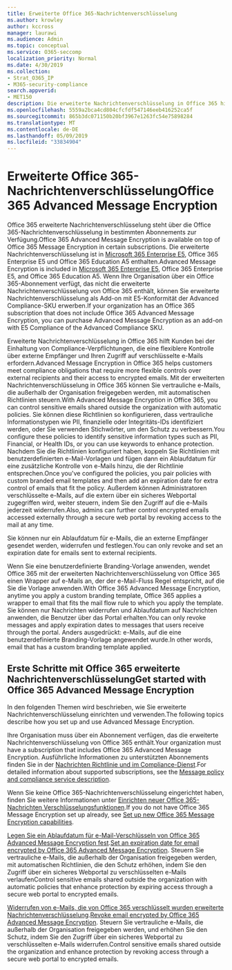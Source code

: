 ```yaml
---
title: Erweiterte Office 365-Nachrichtenverschlüsselung
ms.author: krowley
author: kccross
manager: laurawi
ms.audience: Admin
ms.topic: conceptual
ms.service: O365-seccomp
localization_priority: Normal
ms.date: 4/30/2019
ms.collection:
- Strat_O365_IP
- M365-security-compliance
search.appverid:
- MET150
description: Die erweiterte Nachrichtenverschlüsselung in Office 365 hilft Organisationen bei der Erfüllung Ihrer Compliance-Verpflichtungen, indem Administratoren das ablaufen und den Zugriff über ein Office 365-Webportal auf verschlüsselte e-Mails verweigern.
ms.openlocfilehash: 5559a2bca4cd804cfcfdf547146eeb416252ca5f
ms.sourcegitcommit: 865b3dc071150b20bf3967e1263fc54e75898284
ms.translationtype: MT
ms.contentlocale: de-DE
ms.lasthandoff: 05/09/2019
ms.locfileid: "33834904"
---
```

# <a name="office-365-advanced-message-encryption"></a><span data-ttu-id="e6659-103">Erweiterte Office 365-Nachrichtenverschlüsselung</span><span class="sxs-lookup"><span data-stu-id="e6659-103">Office 365 Advanced Message Encryption</span></span>

<span data-ttu-id="e6659-104">Office 365 erweiterte Nachrichtenverschlüsselung steht über die Office 365-Nachrichtenverschlüsselung in bestimmten Abonnements zur Verfügung.</span><span class="sxs-lookup"><span data-stu-id="e6659-104">Office 365 Advanced Message Encryption is available on top of Office 365 Message Encryption in certain subscriptions.</span></span> <span data-ttu-id="e6659-105">Die erweiterte Nachrichtenverschlüsselung ist in [Microsoft 365 Enterprise E5](https://www.microsoft.com/microsoft-365/enterprise/home), Office 365 Enterprise E5 und Office 365 Education A5 enthalten.</span><span class="sxs-lookup"><span data-stu-id="e6659-105">Advanced Message Encryption is included in [Microsoft 365 Enterprise E5](https://www.microsoft.com/microsoft-365/enterprise/home), Office 365 Enterprise E5, and Office 365 Education A5.</span></span> <span data-ttu-id="e6659-106">Wenn Ihre Organisation über ein Office 365-Abonnement verfügt, das nicht die erweiterte Nachrichtenverschlüsselung von Office 365 enthält, können Sie erweiterte Nachrichtenverschlüsselung als Add-on mit E5-Konformität der Advanced Compliance-SKU erwerben.</span><span class="sxs-lookup"><span data-stu-id="e6659-106">If your organization has an Office 365 subscription that does not include Office 365 Advanced Message Encryption, you can purchase Advanced Message Encryption as an add-on with E5 Compliance of the Advanced Compliance SKU.</span></span>

<span data-ttu-id="e6659-107">Erweiterte Nachrichtenverschlüsselung in Office 365 hilft Kunden bei der Einhaltung von Compliance-Verpflichtungen, die eine flexiblere Kontrolle über externe Empfänger und Ihren Zugriff auf verschlüsselte e-Mails erfordern.</span><span class="sxs-lookup"><span data-stu-id="e6659-107">Advanced Message Encryption in Office 365 helps customers meet compliance obligations that require more flexible controls over external recipients and their access to encrypted emails.</span></span> <span data-ttu-id="e6659-108">Mit der erweiterten Nachrichtenverschlüsselung in Office 365 können Sie vertrauliche e-Mails, die außerhalb der Organisation freigegeben werden, mit automatischen Richtlinien steuern.</span><span class="sxs-lookup"><span data-stu-id="e6659-108">With Advanced Message Encryption in Office 365, you can control sensitive emails shared outside the organization with automatic policies.</span></span> <span data-ttu-id="e6659-109">Sie können diese Richtlinien so konfigurieren, dass vertrauliche Informationstypen wie PII, finanzielle oder Integritäts-IDs identifiziert werden, oder Sie verwenden Stichwörter, um den Schutz zu verbessern.</span><span class="sxs-lookup"><span data-stu-id="e6659-109">You configure these policies to identify sensitive information types such as PII, Financial, or Health IDs, or you can use keywords to enhance protection.</span></span> <span data-ttu-id="e6659-110">Nachdem Sie die Richtlinien konfiguriert haben, koppeln Sie Richtlinien mit benutzerdefinierten e-Mail-Vorlagen und fügen dann ein Ablaufdatum für eine zusätzliche Kontrolle von e-Mails hinzu, die der Richtlinie entsprechen.</span><span class="sxs-lookup"><span data-stu-id="e6659-110">Once you've configured the policies, you pair policies with custom branded email templates and then add an expiration date for extra control of emails that fit the policy.</span></span> <span data-ttu-id="e6659-111">Außerdem können Administratoren verschlüsselte e-Mails, auf die extern über ein sicheres Webportal zugegriffen wird, weiter steuern, indem Sie den Zugriff auf die e-Mails jederzeit widerrufen.</span><span class="sxs-lookup"><span data-stu-id="e6659-111">Also, admins can further control encrypted emails accessed externally through a secure web portal by revoking access to the mail at any time.</span></span>

<span data-ttu-id="e6659-112">Sie können nur ein Ablaufdatum für e-Mails, die an externe Empfänger gesendet werden, widerrufen und festlegen.</span><span class="sxs-lookup"><span data-stu-id="e6659-112">You can only revoke and set an expiration date for emails sent to external recipients.</span></span>

<span data-ttu-id="e6659-113">Wenn Sie eine benutzerdefinierte Branding-Vorlage anwenden, wendet Office 365 mit der erweiterten Nachrichtenverschlüsselung von Office 365 einen Wrapper auf e-Mails an, der der e-Mail-Fluss Regel entspricht, auf die Sie die Vorlage anwenden.</span><span class="sxs-lookup"><span data-stu-id="e6659-113">With Office 365 Advanced Message Encryption, anytime you apply a custom branding template, Office 365 applies a wrapper to email that fits the mail flow rule to which you apply the template.</span></span> <span data-ttu-id="e6659-114">Sie können nur Nachrichten widerrufen und Ablaufdatum auf Nachrichten anwenden, die Benutzer über das Portal erhalten.</span><span class="sxs-lookup"><span data-stu-id="e6659-114">You can only revoke messages and apply expiration dates to messages that users receive through the portal.</span></span> <span data-ttu-id="e6659-115">Anders ausgedrückt: e-Mails, auf die eine benutzerdefinierte Branding-Vorlage angewendet wurde.</span><span class="sxs-lookup"><span data-stu-id="e6659-115">In other words, email that has a custom branding template applied.</span></span>

## <a name="get-started-with-office-365-advanced-message-encryption"></a><span data-ttu-id="e6659-116">Erste Schritte mit Office 365 erweiterte Nachrichtenverschlüsselung</span><span class="sxs-lookup"><span data-stu-id="e6659-116">Get started with Office 365 Advanced Message Encryption</span></span>

<span data-ttu-id="e6659-117">In den folgenden Themen wird beschrieben, wie Sie erweiterte Nachrichtenverschlüsselung einrichten und verwenden.</span><span class="sxs-lookup"><span data-stu-id="e6659-117">The following topics describe how you set up and use Advanced Message Encryption.</span></span>

<span data-ttu-id="e6659-118">Ihre Organisation muss über ein Abonnement verfügen, das die erweiterte Nachrichtenverschlüsselung von Office 365 enthält.</span><span class="sxs-lookup"><span data-stu-id="e6659-118">Your organization must have a subscription that includes Office 365 Advanced Message Encryption.</span></span> <span data-ttu-id="e6659-119">Ausführliche Informationen zu unterstützten Abonnements finden Sie in der [Nachrichten Richtlinie und im Compliance-Dienst](https://docs.microsoft.com/en-us/office365/servicedescriptions/exchange-online-service-description/message-policy-and-compliance).</span><span class="sxs-lookup"><span data-stu-id="e6659-119">For detailed information about supported subscriptions, see the [Message policy and compliance service description](https://docs.microsoft.com/en-us/office365/servicedescriptions/exchange-online-service-description/message-policy-and-compliance).</span></span>

<span data-ttu-id="e6659-120">Wenn Sie keine Office 365-Nachrichtenverschlüsselung eingerichtet haben, finden Sie weitere Informationen unter [Einrichten neuer Office 365-Nachrichten Verschlüsselungsfunktionen](set-up-new-message-encryption-capabilities.md).</span><span class="sxs-lookup"><span data-stu-id="e6659-120">If you do not have Office 365 Message Encryption set up already, see [Set up new Office 365 Message Encryption capabilities](set-up-new-message-encryption-capabilities.md).</span></span>

<span data-ttu-id="e6659-121">[Legen Sie ein Ablaufdatum für e-Mail-Verschlüsseln von Office 365 Advanced Message Encryption fest](ome-advanced-expiration.md).</span><span class="sxs-lookup"><span data-stu-id="e6659-121">[Set an expiration date for email encrypted by Office 365 Advanced Message Encryption](ome-advanced-expiration.md).</span></span> <span data-ttu-id="e6659-122">Steuern Sie vertrauliche e-Mails, die außerhalb der Organisation freigegeben werden, mit automatischen Richtlinien, die den Schutz erhöhen, indem Sie den Zugriff über ein sicheres Webportal zu verschlüsselten e-Mails verlaufen</span><span class="sxs-lookup"><span data-stu-id="e6659-122">Control sensitive emails shared outside the organization with automatic policies that enhance protection by expiring access through a secure web portal to encrypted emails.</span></span>

<span data-ttu-id="e6659-123">[Widerrufen von e-Mails, die von Office 365 verschlüsselt wurden erweiterte Nachrichtenverschlüsselung](revoke-ome-encrypted-mail.md).</span><span class="sxs-lookup"><span data-stu-id="e6659-123">[Revoke email encrypted by Office 365 Advanced Message Encryption](revoke-ome-encrypted-mail.md).</span></span> <span data-ttu-id="e6659-124">Steuern Sie vertrauliche e-Mails, die außerhalb der Organisation freigegeben werden, und erhöhen Sie den Schutz, indem Sie den Zugriff über ein sicheres Webportal zu verschlüsselten e-Mails widerrufen.</span><span class="sxs-lookup"><span data-stu-id="e6659-124">Control sensitive emails shared outside the organization and enhance protection by revoking access through a secure web portal to encrypted emails.</span></span>  